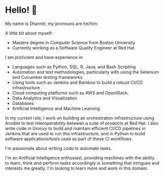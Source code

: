 # Hello! 👋

My name is Dharmit, my pronouns are he/him.

A little bit about myself:
* Masters degree in Computer Science from Boston University
* Currently working as a Software Quality Engineer at Red Hat.

I am proficient and have experience in:

* Languages such as Python, SQL, R, Java, and Bash Scripting
* Automation and test methodologies, particularly with using the Selenium and Cucumber testing frameworks
* Using tools such as Jenkins and Bamboo to build a robust CI/CD infrastructure.
* Cloud computing platforms such as AWS and OpenStack.
* Data Analytics and Visualization
* Databases
* Artificial Intelligence and Machine Learning

In my current role, I work on building an orchestration infrastructure using Ansible to test interoperability between a suite of products at Red Hat. I also write code in Groovy to build and maintain efficient CI/CD pipelines in Jenkins that are used to run this infrastructure, and in Python to build software
applications/tools used as part of these CI workflows.

I'm passionate about writing code to automate tasks. 

I'm an Artificial Intelligence enthusiast, providing machines with the ability to learn, think and perform tasks accordingly is something that intrigues and interests me greatly. I'm looking to learn more and work in this domain.

<!--
**DharmitD/DharmitD** is a ✨ _special_ ✨ repository because its `README.md` (this file) appears on your GitHub profile.

Here are some ideas to get you started:

- 🔭 I’m currently working on ...
- 🌱 I’m currently learning ...
- 👯 I’m looking to collaborate on ...
- 🤔 I’m looking for help with ...
- 💬 Ask me about ...
- 📫 How to reach me: ...
- 😄 Pronouns: ...
- ⚡ Fun fact: ...
-->
